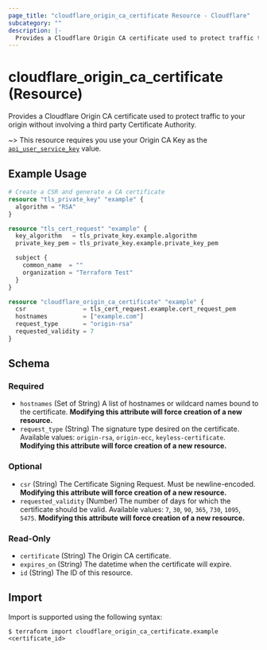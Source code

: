 ```yaml
---
page_title: "cloudflare_origin_ca_certificate Resource - Cloudflare"
subcategory: ""
description: |-
  Provides a Cloudflare Origin CA certificate used to protect traffic to your origin without involving a third party Certificate Authority.
---
```


# cloudflare_origin_ca_certificate (Resource)

Provides a Cloudflare Origin CA certificate used to protect traffic to your origin without involving a third party Certificate Authority.

~> This resource requires you use your Origin CA Key as the
[`api_user_service_key`](../index.html#api_user_service_key) value.

## Example Usage

```terraform
# Create a CSR and generate a CA certificate
resource "tls_private_key" "example" {
  algorithm = "RSA"
}

resource "tls_cert_request" "example" {
  key_algorithm   = tls_private_key.example.algorithm
  private_key_pem = tls_private_key.example.private_key_pem

  subject {
    common_name  = ""
    organization = "Terraform Test"
  }
}

resource "cloudflare_origin_ca_certificate" "example" {
  csr                = tls_cert_request.example.cert_request_pem
  hostnames          = ["example.com"]
  request_type       = "origin-rsa"
  requested_validity = 7
}
```

<!-- schema generated by tfplugindocs -->
## Schema

### Required

- `hostnames` (Set of String) A list of hostnames or wildcard names bound to the certificate. **Modifying this attribute will force creation of a new resource.**
- `request_type` (String) The signature type desired on the certificate. Available values: `origin-rsa`, `origin-ecc`, `keyless-certificate`. **Modifying this attribute will force creation of a new resource.**

### Optional

- `csr` (String) The Certificate Signing Request. Must be newline-encoded. **Modifying this attribute will force creation of a new resource.**
- `requested_validity` (Number) The number of days for which the certificate should be valid. Available values: `7`, `30`, `90`, `365`, `730`, `1095`, `5475`. **Modifying this attribute will force creation of a new resource.**

### Read-Only

- `certificate` (String) The Origin CA certificate.
- `expires_on` (String) The datetime when the certificate will expire.
- `id` (String) The ID of this resource.

## Import

Import is supported using the following syntax:

```shell
$ terraform import cloudflare_origin_ca_certificate.example <certificate_id>
```
